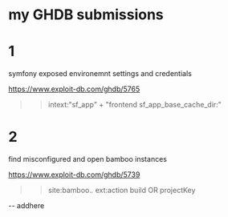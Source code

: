 # my GHDB submissions 

# 1 
symfony exposed environemnt settings and credentials 

https://www.exploit-db.com/ghdb/5765 

>> intext:"sf_app" + "frontend sf_app_base_cache_dir:"  


# 2 
find misconfigured and open bamboo instances

https://www.exploit-db.com/ghdb/5739

>> site:bamboo.*.* ext:action build OR projectKey


-- addhere

